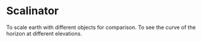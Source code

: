 # Scalinator
To scale earth with different objects for comparison.  To see the curve of the horizon at different elevations.
